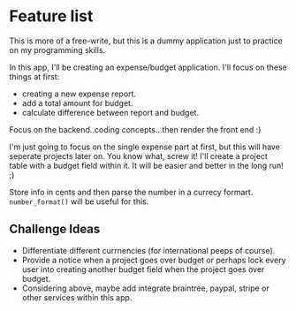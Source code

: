 # Feature list

This is more of a free-write, but this is a dummy application just to practice 
on my programming skills.

In this app, I'll be creating an expense/budget application. I'll focus on these things at 
first: 

- creating a new expense report.
- add a total amount for budget.
- calculate difference between report and budget.

Focus on the backend..coding concepts...then render the front end :)  

I'm just going to focus on the single expense part at first, but this will have seperate projects later on.
You know what, screw it! I'll create a project table with a budget field within it. It will be easier and better
in the long run! ;) 

Store info in cents and then parse the number in a currecy formart. `number_format()` will be useful for this.


## Challenge Ideas

- Differentiate different currnencies (for international peeps of course).
- Provide a notice when a project goes over budget or perhaps lock every user into 
  creating another budget field when the project goes over budget.
- Considering above, maybe add integrate braintree, paypal, stripe or other services within this app.